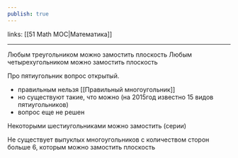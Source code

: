 ```yaml
---
publish: true
---
```

links: [[51 Math MOC|Математика]]

---

Любым треугольником можно замостить плоскость
Любым четырехугольником можно замостить плоскость

Про пятиугольник вопрос открытый.
 - правильным нельзя [[Правильный многоугольник]]
 - но существуют такие, что можно (на 2015год известно 15 видов пятиугольников)
 - вопрос еще не решен

Некоторыми шестиугольниками можно замостить (серии)

Не существует выпуклых многоугольников с количеством сторон больше 6, которым можно замостить плоскость